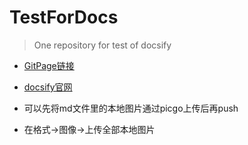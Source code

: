 # TestForDocs
> One repository for test of docsify

- [GitPage链接](https://heachy.github.io/TestForDocsify/#/)

- [docsify官网](https://docsify.js.org/#/zh-cn/quickstart)

- 可以先将md文件里的本地图片通过picgo上传后再push

- 在格式->图像->上传全部本地图片